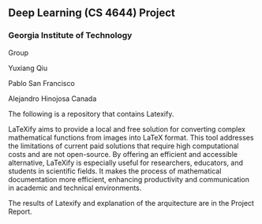 ## Deep Learning (CS 4644) Project 

### Georgia Institute of Technology

Group 

Yuxiang Qiu

Pablo San Francisco

Alejandro Hinojosa Canada


The following is a repository that contains Latexify. 

LaTeXify aims to provide a local and free solution for converting complex
mathematical functions from images into LaTeX format. This tool addresses the limitations of
current paid solutions that require high computational costs and are not open-source. By offering
an efficient and accessible alternative, LaTeXify is especially useful for researchers, educators, and
students in scientific fields. It makes the process of mathematical documentation more efficient,
enhancing productivity and communication in academic and technical environments.

The results of Latexify and explanation of the arquitecture are in the Project Report.
